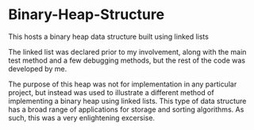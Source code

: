 # Binary-Heap-Structure
This hosts a binary heap data structure built using linked lists

The linked list was declared prior to my involvement, along with the main test method and a few debugging methods, but the rest of the code was developed by me.

The purpose of this heap was not for implementation in any particular project, but instead was used to illustrate a different method of implementing a binary heap using linked lists. This type of data structure has a broad range of applications for storage and sorting algorithms. As such, this was a very enlightening excersise.
